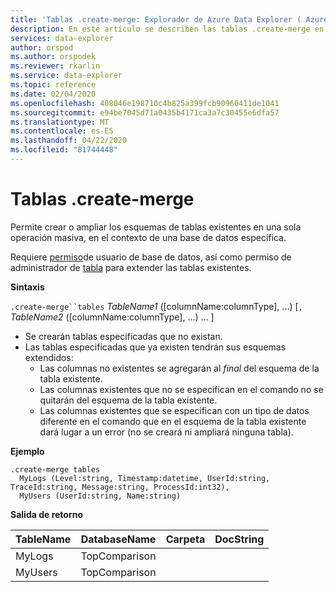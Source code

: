 ```yaml
---
title: 'Tablas .create-merge: Explorador de Azure Data Explorer ( Azure Data Explorer) Microsoft Docs'
description: En este artículo se describen las tablas .create-merge en El Explorador de datos de Azure.
services: data-explorer
author: orspod
ms.author: orspodek
ms.reviewer: rkarlin
ms.service: data-explorer
ms.topic: reference
ms.date: 02/04/2020
ms.openlocfilehash: 408046e198710c4b825a399fcb90960411de1041
ms.sourcegitcommit: e94be7045d71a0435b4171ca3a7c30455e6dfa57
ms.translationtype: MT
ms.contentlocale: es-ES
ms.lasthandoff: 04/22/2020
ms.locfileid: "81744448"
---
```

# <a name="create-merge-tables"></a>Tablas .create-merge

Permite crear o ampliar los esquemas de tablas existentes en una sola operación masiva, en el contexto de una base de datos específica.

Requiere [permiso](../management/access-control/role-based-authorization.md)de usuario de base de datos, así como permiso de administrador de [tabla](../management/access-control/role-based-authorization.md) para extender las tablas existentes.

**Sintaxis**

`.create-merge``tables` *TableName1* ([columnName:columnType], ...) [`,` *TableName2* ([columnName:columnType], ...) ... ]

* Se crearán tablas especificadas que no existan.
* Las tablas especificadas que ya existen tendrán sus esquemas extendidos:
    * Las columnas no existentes se agregarán al _final_ del esquema de la tabla existente.
    * Las columnas existentes que no se especifican en el comando no se quitarán del esquema de la tabla existente.
    * Las columnas existentes que se especifican con un tipo de datos diferente en el comando que en el esquema de la tabla existente dará lugar a un error (no se creará ni ampliará ninguna tabla).

**Ejemplo** 

```kusto
.create-merge tables 
  MyLogs (Level:string, Timestamp:datetime, UserId:string, TraceId:string, Message:string, ProcessId:int32),
  MyUsers (UserId:string, Name:string)
```

**Salida de retorno**

| TableName | DatabaseName  | Carpeta | DocString |
|-----------|---------------|--------|-----------|
| MyLogs    | TopComparison |        |           |
| MyUsers   | TopComparison |        |           |
